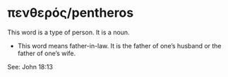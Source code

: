 # πενθερός/pentheros
This word is a type of person. It is a noun.
* This word means father-in-law. It is the father of one’s husband or the father of one’s wife.

See: John 18:13
